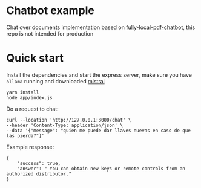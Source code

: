 # Chatbot example

Chat over documents implementation based on [fully-local-pdf-chatbot](https://github.com/jacoblee93/fully-local-pdf-chatbot), this repo is not intended for production 

# Quick start

Install the dependencies and start the express server, make sure you have `ollama` running and downloaded [mistral](https://ollama.com/library/mistral)

```
yarn install
node app/index.js
```

Do a request to chat:

```
curl --location 'http://127.0.0.1:3000/chat' \
--header 'Content-Type: application/json' \
--data '{"message": "quien me puede dar llaves nuevas en caso de que las pierda?"}'

```
Example response:
```
{
    "success": true,
    "answer": " You can obtain new keys or remote controls from an authorized distributor."
}
```

